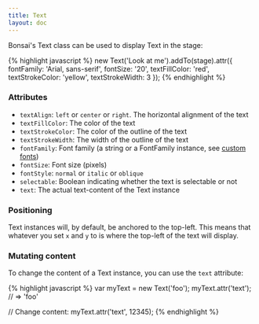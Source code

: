 ```yaml
---
title: Text
layout: doc
---
```


Bonsai's Text class can be used to display Text in the stage:

<!--runnable-->
{% highlight javascript %}
new Text('Look at me').addTo(stage).attr({
  fontFamily: 'Arial, sans-serif',
  fontSize: '20',
  textFillColor: 'red',
  textStrokeColor: 'yellow',
  textStrokeWidth: 3
});
{% endhighlight %}

### Attributes

 * `textAlign`: `left` or `center` or `right`. The horizontal alignment of the text
 * `textFillColor`: The color of the text
 * `textStrokeColor`: The color of the outline of the text
 * `textStrokeWidth`: The width of the outline of the text
 * `fontFamily`: Font family (a string or a FontFamily instance, see [custom fonts](/overview/CustomFonts.html))
 * `fontSize`: Font size (pixels)
 * `fontStyle`: `normal` or `italic` or `oblique`
 * `selectable`: Boolean indicating whether the text is selectable or not
 * `text`: The actual text-content of the Text instance

### Positioning

Text instances will, by default, be anchored to the top-left. This means that
whatever you set `x` and `y` to is where the top-left of the text will display.

### Mutating content

To change the content of a Text instance, you can use the `text` attribute:

{% highlight javascript %}
var myText = new Text('foo');
myText.attr('text'); // => 'foo'

// Change content:
myText.attr('text', 12345);
{% endhighlight %}